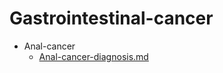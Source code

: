 
# Gastrointestinal-cancer

- Anal-cancer
  - [Anal-cancer-diagnosis.md](./Anal-cancer-diagnosis.md)
